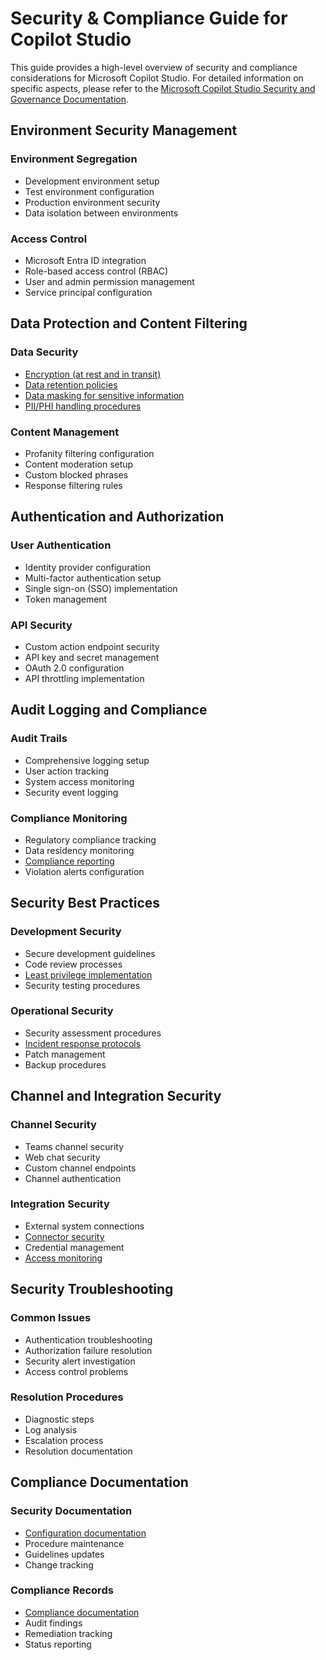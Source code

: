# Security & Compliance Guide for Copilot Studio

This guide provides a high-level overview of security and compliance considerations for Microsoft Copilot Studio. For detailed information on specific aspects, please refer to the [Microsoft Copilot Studio Security and Governance Documentation](../copilot-studio-security-governance.md).

## Environment Security Management

### Environment Segregation
- Development environment setup
- Test environment configuration
- Production environment security
- Data isolation between environments

### Access Control
- Microsoft Entra ID integration
- Role-based access control (RBAC)
- User and admin permission management
- Service principal configuration

## Data Protection and Content Filtering

### Data Security
- [Encryption (at rest and in transit)](../copilot-studio-security-governance.md#encryption)
- [Data retention policies](../copilot-studio-security-governance.md#data-retention-policies)
- [Data masking for sensitive information](../copilot-studio-security-governance.md#data-masking-for-sensitive-information)
- [PII/PHI handling procedures](../copilot-studio-security-governance.md#piiphi-handling-procedures)

### Content Management
- Profanity filtering configuration
- Content moderation setup
- Custom blocked phrases
- Response filtering rules

## Authentication and Authorization

### User Authentication
- Identity provider configuration
- Multi-factor authentication setup
- Single sign-on (SSO) implementation
- Token management

### API Security
- Custom action endpoint security
- API key and secret management
- OAuth 2.0 configuration
- API throttling implementation

## Audit Logging and Compliance

### Audit Trails
- Comprehensive logging setup
- User action tracking
- System access monitoring
- Security event logging

### Compliance Monitoring
- Regulatory compliance tracking
- Data residency monitoring
- [Compliance reporting](../copilot-studio-security-governance.md#compliance-frameworks)
- Violation alerts configuration

## Security Best Practices

### Development Security
- Secure development guidelines
- Code review processes
- [Least privilege implementation](../copilot-studio-security-governance.md#implementation-best-practices)
- Security testing procedures

### Operational Security
- Security assessment procedures
- [Incident response protocols](../copilot-studio-security-governance.md#incident-response-for-data-breaches)
- Patch management
- Backup procedures

## Channel and Integration Security

### Channel Security
- Teams channel security
- Web chat security
- Custom channel endpoints
- Channel authentication

### Integration Security
- External system connections
- [Connector security](../copilot-studio-security-governance.md#managing-connector-access)
- Credential management
- [Access monitoring](../copilot-studio-security-governance.md#dlp-policy-monitoring-and-enforcement)

## Security Troubleshooting

### Common Issues
- Authentication troubleshooting
- Authorization failure resolution
- Security alert investigation
- Access control problems

### Resolution Procedures
- Diagnostic steps
- Log analysis
- Escalation process
- Resolution documentation

## Compliance Documentation

### Security Documentation
- [Configuration documentation](../copilot-studio-security-governance.md#appendix)
- Procedure maintenance
- Guidelines updates
- Change tracking

### Compliance Records
- [Compliance documentation](../copilot-studio-security-governance.md#regulatory-compliance-references)
- Audit findings
- Remediation tracking
- Status reporting 
